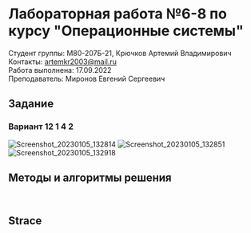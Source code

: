 # Лабораторная работа №6-8 по курсу "Операционные системы"

Студент группы: M80-207Б-21, Крючков Артемий Владимирович\
Контакты: artemkr2003@mail.ru\
Работа выполнена: 17.09.2022\
Преподаватель: Миронов Евгений Сергеевич

## Задание

### Вариант 12 1 4 2

![Screenshot_20230105_132814](https://user-images.githubusercontent.com/86799725/210758871-810b3420-ef77-4a22-800d-2451d6981975.png)
![Screenshot_20230105_132851](https://user-images.githubusercontent.com/86799725/210758967-15930424-1555-45f3-8b37-9bbc131a6926.png)
![Screenshot_20230105_132918](https://user-images.githubusercontent.com/86799725/210759061-f0dce2a1-cb3d-4672-8d4b-4188361d3d09.png)


## Методы и алгоритмы решения

```c++

```

```c++

```

## Strace

```txt

```
